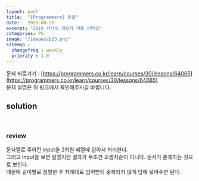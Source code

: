 ```yaml
---
layout: post
title:  "[Programmers] 튜플"
date:   2020-08-20
excerpt: "2019 카카오 개발자 겨울 인턴십"
categories: PS
image: "/images/p23.png"
sitemap :
  changefreq : weekly
  priority : 1.0
---
```


문제 바로가기 : [https://programmers.co.kr/learn/courses/30/lessons/64065](https://programmers.co.kr/learn/courses/30/lessons/64065)<br>
문제 설명은 위 링크에서 확인해주시길 바랍니다.
<br>
## solution
<script src="https://gist.github.com/yooniversal/5eb858d2fceaec00f0e5428e8e3bdbc9.js"></script>
<br>

### review
문자열로 주어진 input을 2차원 배열에 담아서 처리한다.<br>
그리고 input을 보면 알겠지만 결과가 무조건 오름차순이 아니다. 순서가 존재하는 것으로 보인다.<br>
때문에 길이별로 정렬한 후 차례대로 입력받되 중복되지 않게 답에 넣어주면 된다.

<script src="https://utteranc.es/client.js"
        repo="yooniversal/blog-comments"
        issue-term="pathname"
        theme="github-light"
        crossorigin="anonymous"
        async>
</script>
